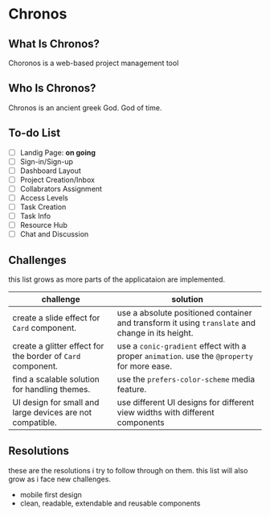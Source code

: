 # Chronos

## What Is Chronos?

Choronos is a web-based project management tool

## Who Is Chronos?

Chronos is an ancient greek God. God of time.

## To-do List
- [ ] Landig Page: **on going**
- [ ] Sign-in/Sign-up
- [ ] Dashboard Layout
- [ ] Project Creation/Inbox
- [ ] Collabrators Assignment
- [ ] Access Levels
- [ ] Task Creation
- [ ] Task Info
- [ ] Resource Hub
- [ ] Chat and Discussion

## Challenges
this list grows as more parts of the applicataion are implemented.
  
|   **challenge** | **solution** |
|-------------|----------|
| create a slide effect for `Card` component. | use a absolute positioned container and transform it using `translate` and change in its height. |
| create a glitter effect for the border of `Card` component. | use a `conic-gradient` effect with a proper `animation`. use the `@property` for more ease. |
| find a scalable solution for handling themes. | use the `prefers-color-scheme` media feature. |
| UI design for small and large devices are not compatible. | use different UI designs for different view widths with different components|

## Resolutions
these are the resolutions i try to follow through on them. this list will also grow as i face new challenges.
- mobile first design
- clean, readable, extendable and reusable components
